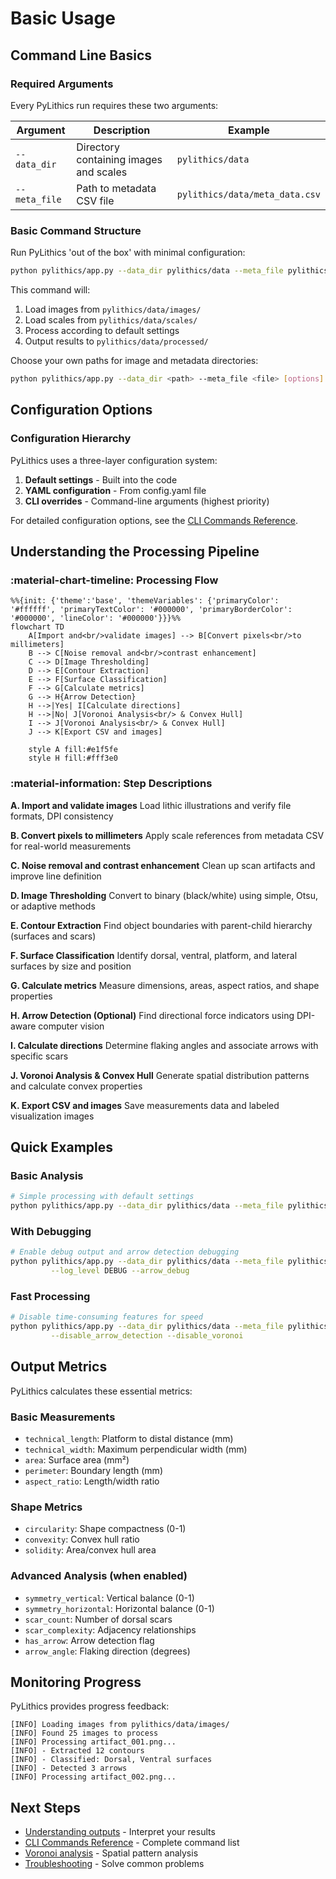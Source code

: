 # Basic Usage

## Command Line Basics

### Required Arguments

Every PyLithics run requires these two arguments:

| Argument | Description | Example |
|----------|-------------|----------|
| `--data_dir` | Directory containing images and scales | `pylithics/data` |
| `--meta_file` | Path to metadata CSV file | `pylithics/data/meta_data.csv` |

### Basic Command Structure

Run PyLithics 'out of the box' with minimal configuration:

```bash
python pylithics/app.py --data_dir pylithics/data --meta_file pylithics/data/meta_data.csv
```
This command will:

1. Load images from `pylithics/data/images/`
2. Load scales from `pylithics/data/scales/`
3. Process according to default settings
4. Output results to `pylithics/data/processed/`

Choose your own paths for image and metadata directories:

```bash
python pylithics/app.py --data_dir <path> --meta_file <file> [options]
```

## Configuration Options

### Configuration Hierarchy

PyLithics uses a three-layer configuration system:

1. **Default settings** - Built into the code
2. **YAML configuration** - From config.yaml file
3. **CLI overrides** - Command-line arguments (highest priority)

For detailed configuration options, see the [CLI Commands Reference](../reference/cli-commands.md).

## Understanding the Processing Pipeline

<div class="grid" markdown>

<div markdown>

### :material-chart-timeline: Processing Flow

```mermaid
%%{init: {'theme':'base', 'themeVariables': {'primaryColor': '#ffffff', 'primaryTextColor': '#000000', 'primaryBorderColor': '#000000', 'lineColor': '#000000'}}}%%
flowchart TD
    A[Import and<br/>validate images] --> B[Convert pixels<br/>to millimeters]
    B --> C[Noise removal and<br/>contrast enhancement]
    C --> D[Image Thresholding]
    D --> E[Contour Extraction]
    E --> F[Surface Classification]
    F --> G[Calculate metrics]
    G --> H{Arrow Detection}
    H -->|Yes| I[Calculate directions]
    H -->|No| J[Voronoi Analysis<br/> & Convex Hull]
    I --> J[Voronoi Analysis<br/> & Convex Hull]
    J --> K[Export CSV and images]

    style A fill:#e1f5fe
    style H fill:#fff3e0
```

</div>

<div markdown>

### :material-information: Step Descriptions

**A. Import and validate images**
Load lithic illustrations and verify file formats, DPI consistency

**B. Convert pixels to millimeters**
Apply scale references from metadata CSV for real-world measurements

**C. Noise removal and contrast enhancement**
Clean up scan artifacts and improve line definition

**D. Image Thresholding**
Convert to binary (black/white) using simple, Otsu, or adaptive methods

**E. Contour Extraction**
Find object boundaries with parent-child hierarchy (surfaces and scars)

**F. Surface Classification**
Identify dorsal, ventral, platform, and lateral surfaces by size and position

**G. Calculate metrics**
Measure dimensions, areas, aspect ratios, and shape properties

**H. Arrow Detection (Optional)**
Find directional force indicators using DPI-aware computer vision

**I. Calculate directions**
Determine flaking angles and associate arrows with specific scars

**J. Voronoi Analysis & Convex Hull**
Generate spatial distribution patterns and calculate convex properties

**K. Export CSV and images**
Save measurements data and labeled visualization images

</div>

</div>

## Quick Examples

### Basic Analysis
```bash
# Simple processing with default settings
python pylithics/app.py --data_dir pylithics/data --meta_file pylithics/data/meta_data.csv
```

### With Debugging
```bash
# Enable debug output and arrow detection debugging
python pylithics/app.py --data_dir pylithics/data --meta_file pylithics/data/meta_data.csv \
         --log_level DEBUG --arrow_debug
```

### Fast Processing
```bash
# Disable time-consuming features for speed
python pylithics/app.py --data_dir pylithics/data --meta_file pylithics/data/meta_data.csv \
         --disable_arrow_detection --disable_voronoi
```

## Output Metrics

PyLithics calculates these essential metrics:

### Basic Measurements
- `technical_length`: Platform to distal distance (mm)
- `technical_width`: Maximum perpendicular width (mm)
- `area`: Surface area (mm²)
- `perimeter`: Boundary length (mm)
- `aspect_ratio`: Length/width ratio

### Shape Metrics
- `circularity`: Shape compactness (0-1)
- `convexity`: Convex hull ratio
- `solidity`: Area/convex hull area

### Advanced Analysis (when enabled)
- `symmetry_vertical`: Vertical balance (0-1)
- `symmetry_horizontal`: Horizontal balance (0-1)
- `scar_count`: Number of dorsal scars
- `scar_complexity`: Adjacency relationships
- `has_arrow`: Arrow detection flag
- `arrow_angle`: Flaking direction (degrees)

## Monitoring Progress

PyLithics provides progress feedback:

```
[INFO] Loading images from pylithics/data/images/
[INFO] Found 25 images to process
[INFO] Processing artifact_001.png...
[INFO] - Extracted 12 contours
[INFO] - Classified: Dorsal, Ventral surfaces
[INFO] - Detected 3 arrows
[INFO] Processing artifact_002.png...
```

## Next Steps

- [Understanding outputs](outputs.md) - Interpret your results
- [CLI Commands Reference](../reference/cli-commands.md) - Complete command list
- [Voronoi analysis](voronoi-analysis.md) - Spatial pattern analysis
- [Troubleshooting](troubleshooting.md) - Solve common problems